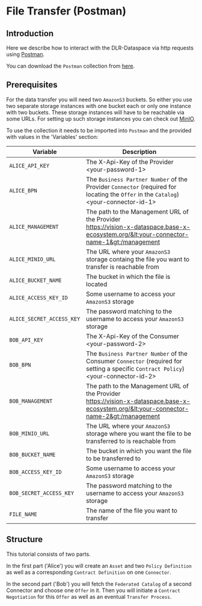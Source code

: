 # File Transfer (Postman)

## Introduction

Here we describe how to interact with the DLR-Dataspace via http requests using [Postman](https://www.postman.com).

You can download the `Postman` collection from [here](collections/Onboarding%20Tutorial%20Postman.postman_collection.json).

## Prerequisites

For the data transfer you will need two `AmazonS3` buckets. So either you use two separate storage instances with one bucket each or only one instance with two buckets. These storage instances will have to be reachable via some URLs. For setting up such storage instances you can check out [MinIO](https://github.com/minio/minio).

To use the collection it needs to be imported into `Postman` and the provided with values in the 'Variables' section:

| Variable                  | Description      |
|---------------------------|------------------|
| `ALICE_API_KEY`           | The X-Api-Key of the Provider <br> &lt;your-password-1&gt; |
| `ALICE_BPN`               | The `Business Partner Number` of the Provider `Connector` (required for locating the `Offer` in the `Catalog`) <br> &lt;your-connector-id-1&gt; |
| `ALICE_MANAGEMENT`        | The path to the Management URL of the Provider <br> https://vision-x-dataspace.base-x-ecosystem.org/&lt;your-connector-name-1&gt;/management |
| `ALICE_MINIO_URL`         | The URL where your `AmazonS3` storage containg the file you want to transfer is reachable from |
| `ALICE_BUCKET_NAME`       | The bucket in which the file is located |
| `ALICE_ACCESS_KEY_ID`     | Some username to access your `AmazonS3` storage |
| `ALICE_SECRET_ACCESS_KEY` | The password matching to the username to access your `AmazonS3` storage |
| `BOB_API_KEY`             | The X-Api-Key of the Consumer <br> &lt;your-password-2&gt; |
| `BOB_BPN`                 | The `Business Partner Number` of the Consumer `Connector` (required for setting a specific `Contract Policy`) <br> &lt;your-connector-id-2&gt; |
| `BOB_MANAGEMENT`          | The path to the Management URL of the Provider <br> https://vision-x-dataspace.base-x-ecosystem.org/&lt;your-connector-name-2&gt;/management |
| `BOB_MINIO_URL`           | The URL where your `AmazonS3` storage where you want the file to be transferred to is reachable from |
| `BOB_BUCKET_NAME`         | The bucket in which you want the file to be transferred to |
| `BOB_ACCESS_KEY_ID`       | Some username to access your `AmazonS3` storage |
| `BOB_SECRET_ACCESS_KEY`   | The password matching to the username to access your `AmazonS3` storage |
| `FILE_NAME`               | The name of the file you want to transfer |

## Structure

This tutorial consists of two parts.

In the first part ('Alice') you will create an `Asset` and two `Policy Definition` as well as a corresponding `Contract Definition` on one `Connector`.

In the second part ('Bob') you will fetch the `Federated Catalog` of a second Connector and choose one `Offer` in it. Then you will initiate a `Contract Negotiation` for this `Offer` as well as an eventual `Transfer Process`.
